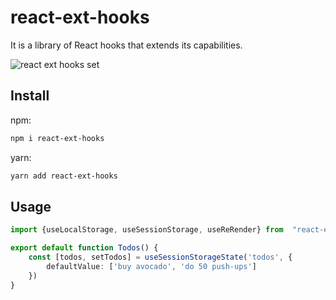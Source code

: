 # react-ext-hooks
It is a library of React hooks that extends its capabilities.

![react ext hooks set](http://aptukov.com/third_party_assets/react-ext-hooks/logo.png)

## Install

npm:
```bash
npm i react-ext-hooks
```
yarn:
```bash
yarn add react-ext-hooks
```

## Usage

```typescript
import {useLocalStorage, useSessionStorage, useReRender} from  "react-ext-hooks";

export default function Todos() {
    const [todos, setTodos] = useSessionStorageState('todos', {
        defaultValue: ['buy avocado', 'do 50 push-ups']
    })
}
```